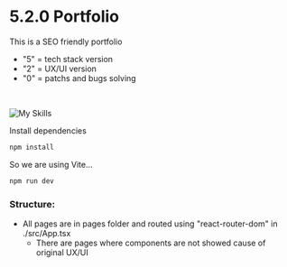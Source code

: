 # 5.2.0 Portfolio

This is a SEO friendly portfolio

- "5" = tech stack version
- "2" = UX/UI version
- "0" = patchs and bugs solving

<br/>

![My Skills](https://skillicons.dev/icons?i=html,css,typescript,tailwindcss,react,vite)

Install dependencies

```md
npm install
```

So we are using Vite...

```md
npm run dev
```

### Structure:

- All pages are in pages folder and routed using "react-router-dom" in ./src/App.tsx
  - There are pages where components are not showed cause of original UX/UI
